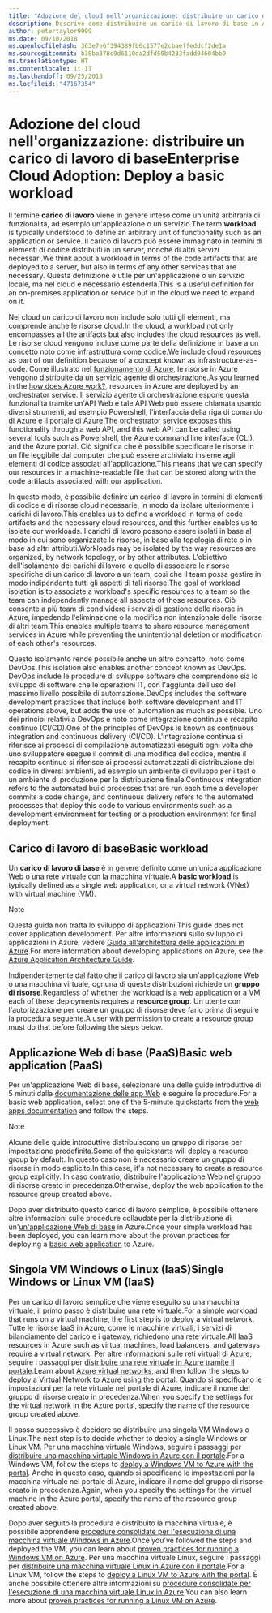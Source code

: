 ```yaml
---
title: "Adozione del cloud nell'organizzazione: distribuire un carico di lavoro di base"
description: Descrive come distribuire un carico di lavoro di base in Azure
author: petertaylor9999
ms.date: 09/10/2018
ms.openlocfilehash: 363e7e6f394389fb6c1577e2cbaeffeddcf2de1a
ms.sourcegitcommit: b38ba378c9d6110da2dfd50b4233fadd94604bb0
ms.translationtype: HT
ms.contentlocale: it-IT
ms.lasthandoff: 09/25/2018
ms.locfileid: "47167354"
---
```

# <a name="enterprise-cloud-adoption-deploy-a-basic-workload"></a><span data-ttu-id="1ca25-103">Adozione del cloud nell'organizzazione: distribuire un carico di lavoro di base</span><span class="sxs-lookup"><span data-stu-id="1ca25-103">Enterprise Cloud Adoption: Deploy a basic workload</span></span>

<span data-ttu-id="1ca25-104">Il termine **carico di lavoro** viene in genere inteso come un'unità arbitraria di funzionalità, ad esempio un'applicazione o un servizio.</span><span class="sxs-lookup"><span data-stu-id="1ca25-104">The term **workload** is typically understood to define an arbitrary unit of functionality such as an application or service.</span></span> <span data-ttu-id="1ca25-105">Il carico di lavoro può essere immaginato in termini di elementi di codice distribuiti in un server, nonché di altri servizi necessari.</span><span class="sxs-lookup"><span data-stu-id="1ca25-105">We think about a workload in terms of the code artifacts that are deployed to a server, but also in terms of any other services that are necessary.</span></span> <span data-ttu-id="1ca25-106">Questa definizione è utile per un'applicazione o un servizio locale, ma nel cloud è necessario estenderla.</span><span class="sxs-lookup"><span data-stu-id="1ca25-106">This is a useful definition for an on-premises application or service but in the cloud we need to expand on it.</span></span>

<span data-ttu-id="1ca25-107">Nel cloud un carico di lavoro non include solo tutti gli elementi, ma comprende anche le risorse cloud.</span><span class="sxs-lookup"><span data-stu-id="1ca25-107">In the cloud, a workload not only encompasses all the artifacts but also includes the cloud resources as well.</span></span> <span data-ttu-id="1ca25-108">Le risorse cloud vengono incluse come parte della definizione in base a un concetto noto come infrastruttura come codice.</span><span class="sxs-lookup"><span data-stu-id="1ca25-108">We include cloud resources as part of our definition because of a concept known as infrastructure-as-code.</span></span> <span data-ttu-id="1ca25-109">Come illustrato nel [funzionamento di Azure](../getting-started/what-is-azure.md), le risorse in Azure vengono distribuite da un servizio agente di orchestrazione.</span><span class="sxs-lookup"><span data-stu-id="1ca25-109">As you learned in the [how does Azure work?](../getting-started/what-is-azure.md), resources in Azure are deployed by an orchestrator service.</span></span> <span data-ttu-id="1ca25-110">Il servizio agente di orchestrazione espone questa funzionalità tramite un'API Web e tale API Web può essere chiamata usando diversi strumenti, ad esempio Powershell, l'interfaccia della riga di comando di Azure e il portale di Azure.</span><span class="sxs-lookup"><span data-stu-id="1ca25-110">The orchestrator service exposes this functionality through a web API, and this web API can be called using several tools such as Powershell, the Azure command line interface (CLI), and the Azure portal.</span></span> <span data-ttu-id="1ca25-111">Ciò significa che è possibile specificare le risorse in un file leggibile dal computer che può essere archiviato insieme agli elementi di codice associati all'applicazione.</span><span class="sxs-lookup"><span data-stu-id="1ca25-111">This means that we can specify our resources in a machine-readable file that can be stored along with the code artifacts associated with our application.</span></span>

<span data-ttu-id="1ca25-112">In questo modo, è possibile definire un carico di lavoro in termini di elementi di codice e di risorse cloud necessarie, in modo da isolare ulteriormente i carichi di lavoro.</span><span class="sxs-lookup"><span data-stu-id="1ca25-112">This enables us to define a workload in terms of code artifacts and the necessary cloud resources, and this further enables us to isolate our workloads.</span></span> <span data-ttu-id="1ca25-113">I carichi di lavoro possono essere isolati in base al modo in cui sono organizzate le risorse, in base alla topologia di rete o in base ad altri attributi.</span><span class="sxs-lookup"><span data-stu-id="1ca25-113">Workloads may be isolated by the way resources are organized, by network topology, or by other attributes.</span></span> <span data-ttu-id="1ca25-114">L'obiettivo dell'isolamento dei carichi di lavoro è quello di associare le risorse specifiche di un carico di lavoro a un team, così che il team possa gestire in modo indipendente tutti gli aspetti di tali risorse.</span><span class="sxs-lookup"><span data-stu-id="1ca25-114">The goal of workload isolation is to associate a workload's specific resources to a team so the team can independently manage all aspects of those resources.</span></span> <span data-ttu-id="1ca25-115">Ciò consente a più team di condividere i servizi di gestione delle risorse in Azure, impedendo l'eliminazione o la modifica non intenzionale delle risorse di altri team.</span><span class="sxs-lookup"><span data-stu-id="1ca25-115">This enables multiple teams to share resource management services in Azure while preventing the unintentional deletion or modification of each other's resources.</span></span>

<span data-ttu-id="1ca25-116">Questo isolamento rende possibile anche un altro concetto, noto come DevOps.</span><span class="sxs-lookup"><span data-stu-id="1ca25-116">This isolation also enables another concept known as DevOps.</span></span> <span data-ttu-id="1ca25-117">DevOps include le procedure di sviluppo software che comprendono sia lo sviluppo di software che le operazioni IT, con l'aggiunta dell'uso del massimo livello possibile di automazione.</span><span class="sxs-lookup"><span data-stu-id="1ca25-117">DevOps includes the software development practices that include both software development and IT operations above, but adds the use of automation as much as possible.</span></span> <span data-ttu-id="1ca25-118">Uno dei principi relativi a DevOps è noto come integrazione continua e recapito continuo (CI/CD).</span><span class="sxs-lookup"><span data-stu-id="1ca25-118">One of the principles of DevOps is known as continuous integration and continuous delivery (CI/CD).</span></span> <span data-ttu-id="1ca25-119">L'integrazione continua si riferisce ai processi di compilazione automatizzati eseguiti ogni volta che uno sviluppatore esegue il commit di una modifica del codice, mentre il recapito continuo si riferisce ai processi automatizzati di distribuzione del codice in diversi ambienti, ad esempio un ambiente di sviluppo per i test o un ambiente di produzione per la distribuzione finale.</span><span class="sxs-lookup"><span data-stu-id="1ca25-119">Continuous integration refers to the automated build processes that are run each time a developer commits a code change, and continuous delivery refers to the automated processes that deploy this code to various environments such as a development environment for testing or a production environment for final deployment.</span></span>

## <a name="basic-workload"></a><span data-ttu-id="1ca25-120">Carico di lavoro di base</span><span class="sxs-lookup"><span data-stu-id="1ca25-120">Basic workload</span></span>

<span data-ttu-id="1ca25-121">Un **carico di lavoro di base** è in genere definito come un'unica applicazione Web o una rete virtuale con la macchina virtuale.</span><span class="sxs-lookup"><span data-stu-id="1ca25-121">A **basic workload** is typically defined as a single web application, or a virtual network (VNet) with virtual machine (VM).</span></span> 

> [!NOTE]
> <span data-ttu-id="1ca25-122">Questa guida non tratta lo sviluppo di applicazioni.</span><span class="sxs-lookup"><span data-stu-id="1ca25-122">This guide does not cover application development.</span></span> <span data-ttu-id="1ca25-123">Per altre informazioni sullo sviluppo di applicazioni in Azure, vedere [Guida all'architettura delle applicazioni in Azure](/azure/architecture/guide/).</span><span class="sxs-lookup"><span data-stu-id="1ca25-123">For more information about developing applications on Azure, see the [Azure Application Architecture Guide](/azure/architecture/guide/).</span></span>

<span data-ttu-id="1ca25-124">Indipendentemente dal fatto che il carico di lavoro sia un'applicazione Web o una macchina virtuale, ognuna di queste distribuzioni richiede un **gruppo di risorse**.</span><span class="sxs-lookup"><span data-stu-id="1ca25-124">Regardless of whether the workload is a web application or a VM, each of these deployments requires a **resource group**.</span></span> <span data-ttu-id="1ca25-125">Un utente con l'autorizzazione per creare un gruppo di risorse deve farlo prima di seguire la procedura seguente.</span><span class="sxs-lookup"><span data-stu-id="1ca25-125">A user with permission to create a resource group must do that before following the steps below.</span></span>

## <a name="basic-web-application-paas"></a><span data-ttu-id="1ca25-126">Applicazione Web di base (PaaS)</span><span class="sxs-lookup"><span data-stu-id="1ca25-126">Basic web application (PaaS)</span></span>

<span data-ttu-id="1ca25-127">Per un'applicazione Web di base, selezionare una delle guide introduttive di 5 minuti dalla [documentazione delle app Web](/azure/app-service?toc=/azure/architecture/cloud-adoption-guide/toc.json) e seguire le procedure.</span><span class="sxs-lookup"><span data-stu-id="1ca25-127">For a basic web application, select one of the 5-minute quickstarts from the [web apps documentation](/azure/app-service?toc=/azure/architecture/cloud-adoption-guide/toc.json) and follow the steps.</span></span> 

> [!NOTE]
> <span data-ttu-id="1ca25-128">Alcune delle guide introduttive distribuiscono un gruppo di risorse per impostazione predefinita.</span><span class="sxs-lookup"><span data-stu-id="1ca25-128">Some of the quickstarts will deploy a resource group by default.</span></span> <span data-ttu-id="1ca25-129">In questo caso non è necessario creare un gruppo di risorse in modo esplicito.</span><span class="sxs-lookup"><span data-stu-id="1ca25-129">In this case, it's not necessary to create a resource group explicitly.</span></span> <span data-ttu-id="1ca25-130">In caso contrario, distribuire l'applicazione Web nel gruppo di risorse creato in precedenza.</span><span class="sxs-lookup"><span data-stu-id="1ca25-130">Otherwise, deploy the web application to the resource group created above.</span></span>

<span data-ttu-id="1ca25-131">Dopo aver distribuito questo carico di lavoro semplice, è possibile ottenere altre informazioni sulle procedure collaudate per la distribuzione di un'[un'applicazione Web di base](/azure/architecture/reference-architectures/app-service-web-app/basic-web-app?toc=/azure/architecture/cloud-adoption-guide/toc.json) in Azure.</span><span class="sxs-lookup"><span data-stu-id="1ca25-131">Once your simple workload has been deployed, you can learn more about the proven practices for deploying a [basic web application](/azure/architecture/reference-architectures/app-service-web-app/basic-web-app?toc=/azure/architecture/cloud-adoption-guide/toc.json) to Azure.</span></span>

## <a name="single-windows-or-linux-vm-iaas"></a><span data-ttu-id="1ca25-132">Singola VM Windows o Linux (IaaS)</span><span class="sxs-lookup"><span data-stu-id="1ca25-132">Single Windows or Linux VM (IaaS)</span></span>

<span data-ttu-id="1ca25-133">Per un carico di lavoro semplice che viene eseguito su una macchina virtuale, il primo passo è distribuire una rete virtuale.</span><span class="sxs-lookup"><span data-stu-id="1ca25-133">For a simple workload that runs on a virtual machine, the first step is to deploy a virtual network.</span></span> <span data-ttu-id="1ca25-134">Tutte le risorse IaaS in Azure, come le macchine virtuali, i servizi di bilanciamento del carico e i gateway, richiedono una rete virtuale.</span><span class="sxs-lookup"><span data-stu-id="1ca25-134">All IaaS resources in Azure such as virtual machines, load balancers, and gateways require a virtual network.</span></span> <span data-ttu-id="1ca25-135">Per altre informazioni sulle [reti virtuali di Azure](/azure/virtual-network/virtual-networks-overview?toc=/azure/architecture/cloud-adoption-guide/toc.json), seguire i passaggi per [distribuire una rete virtuale in Azure tramite il portale](/azure/virtual-network/quick-create-portal?toc=/azure/architecture/cloud-adoption-guide/toc.json).</span><span class="sxs-lookup"><span data-stu-id="1ca25-135">Learn about [Azure virtual networks](/azure/virtual-network/virtual-networks-overview?toc=/azure/architecture/cloud-adoption-guide/toc.json), and then follow the steps to [deploy a Virtual Network to Azure using the portal](/azure/virtual-network/quick-create-portal?toc=/azure/architecture/cloud-adoption-guide/toc.json).</span></span> <span data-ttu-id="1ca25-136">Quando si specificano le impostazioni per la rete virtuale nel portale di Azure, indicare il nome del gruppo di risorse creato in precedenza.</span><span class="sxs-lookup"><span data-stu-id="1ca25-136">When you specify the settings for the virtual network in the Azure portal, specify the name of the resource group created above.</span></span>

<span data-ttu-id="1ca25-137">Il passo successivo è decidere se distribuire una singola VM Windows o Linux.</span><span class="sxs-lookup"><span data-stu-id="1ca25-137">The next step is to decide whether to deploy a single Windows or Linux VM.</span></span> <span data-ttu-id="1ca25-138">Per una macchina virtuale Windows, seguire i passaggi per [distribuire una macchina virtuale Windows in Azure con il portale](/azure/virtual-machines/windows/quick-create-portal?toc=/azure/architecture/cloud-adoption-guide/toc.json).</span><span class="sxs-lookup"><span data-stu-id="1ca25-138">For a Windows VM, follow the steps to [deploy a Windows VM to Azure with the portal](/azure/virtual-machines/windows/quick-create-portal?toc=/azure/architecture/cloud-adoption-guide/toc.json).</span></span> <span data-ttu-id="1ca25-139">Anche in questo caso, quando si specificano le impostazioni per la macchina virtuale nel portale di Azure, indicare il nome del gruppo di risorse creato in precedenza.</span><span class="sxs-lookup"><span data-stu-id="1ca25-139">Again, when you specify the settings for the virtual machine in the Azure portal, specify the name of the resource group created above.</span></span>

<span data-ttu-id="1ca25-140">Dopo aver seguito la procedura e distribuito la macchina virtuale, è possibile apprendere [procedure consolidate per l'esecuzione di una macchina virtuale Windows in Azure](/azure/architecture/reference-architectures/virtual-machines-windows/single-vm?toc=/azure/architecture/cloud-adoption-guide/toc.json).</span><span class="sxs-lookup"><span data-stu-id="1ca25-140">Once you've followed the steps and deployed the VM, you can learn about [proven practices for running a Windows VM on Azure](/azure/architecture/reference-architectures/virtual-machines-windows/single-vm?toc=/azure/architecture/cloud-adoption-guide/toc.json).</span></span> <span data-ttu-id="1ca25-141">Per una macchina virtuale Linux, seguire i passaggi per [distribuire una macchina virtuale Linux in Azure con il portale](/azure/virtual-machines/linux/quick-create-portal?toc=/azure/architecture/cloud-adoption-guide/toc.json).</span><span class="sxs-lookup"><span data-stu-id="1ca25-141">For a Linux VM, follow the steps to [deploy a Linux VM to Azure with the portal](/azure/virtual-machines/linux/quick-create-portal?toc=/azure/architecture/cloud-adoption-guide/toc.json).</span></span> <span data-ttu-id="1ca25-142">È anche possibile ottenere altre informazioni su [procedure consolidate per l'esecuzione di una macchina virtuale Linux in Azure](/azure/architecture/reference-architectures/virtual-machines-linux/single-vm?toc=/azure/architecture/cloud-adoption-guide/toc.json).</span><span class="sxs-lookup"><span data-stu-id="1ca25-142">You can also learn more about [proven practices for running a Linux VM on Azure](/azure/architecture/reference-architectures/virtual-machines-linux/single-vm?toc=/azure/architecture/cloud-adoption-guide/toc.json).</span></span>
